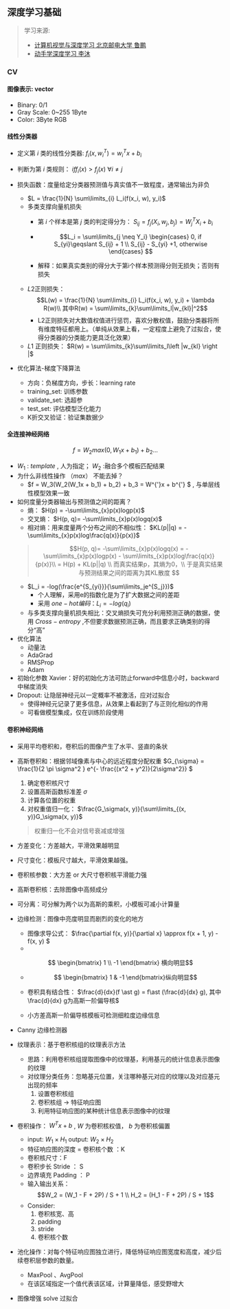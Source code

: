 ## 深度学习基础

> 学习来源:
> * [计算机视觉与深度学习 北京邮电大学 鲁鹏](https://www.bilibili.com/video/BV1V54y1B7K3/?spm_id_from=333.337.search-card.all.click&vd_source=6eeaf968db275442f9be23b6183a3fd2)
> * [动手学深度学习 李沐](http://zh-v2.d2l.ai/)

### CV

#### 图像表示: vector
* Binary: 0/1
* Gray Scale: 0~255 1Byte
* Color: 3Byte RGB

#### 线性分类器

* 定义第 $i$ 类的线性分类器: $f_i(x, w_i^T) = w_i^Tx + b_i$

* 判断为第 $i$ 类规则： $if f_i(x) > f_j(x)$  $\forall i\neq j$
* 损失函数：度量给定分类器预测值与真实值不一致程度，通常输出为非负
    * $L = \frac{1}{N} \sum\limits_{i} L_i(f(x_i, w), y_i)$
    * 多类支撑向量机损失
        * 第 $i$ 个样本是第 $j$ 类的判定得分为： $S_{ij} = f_j(X_i, w_j, b_j) = W_j^TX_i+ b_i$
        * $$L_i = \sum\limits_{j \neq Y_i} 
\begin{cases} 0, if S_{yi}\geqslant S_{ij} + 1 \\
                S_{ij} - S_{yi} +1, otherwise
\end{cases} 
$$

        * 解释：如果真实类别的得分大于第i个样本预测得分则无损失；否则有损失
    * $L2$正则损失： $$L(w) = \frac{1}{N} \sum\limits_{i} L_i(f(x_i, w), y_i) + \lambda R(w)\\ 其中R(w) = \sum\limits_{k}\sum\limits_l|w_{kl}|^2$$
        * L2正则损失对大数值权值进行惩罚，喜欢分散权值，鼓励分类器将所有维度特征都用上。（单纯从效果上看，一定程度上避免了过拟合，使得分类器的分类能力更具泛化效果）
    * $L1$ 正则损失： $R(w) = \sum\limits_{k}\sum\limits_l\left |w_{kl}  \right |$

* 优化算法-梯度下降算法
    * 方向：负梯度方向，步长：learning rate
    * training_set: 训练参数
    * validate_set: 选超参
    * test_set: 评估模型泛化能力
    * K折交叉验证：验证集数据少

#### 全连接神经网络
$$
f = W_2max(0, W_1x + b_1) + b_2 ...
$$
* $W_1$ : $template$ , 人为指定； $W_2$ :融合多个模板匹配结果
* 为什么非线性操作  $（max）$ 不能去掉？
    *  $f = W_3(W_2(W_1x + b_1) + b_2) + b_3 = W^{'}x + b^{'} $ 
    , 与单层线性模型效果一致 
* 如何度量分类器输出与预测值之间的距离？
    * 熵： $H(p) = -\sum\limits_{x}p(x)logp(x)$
    * 交叉熵： $H(p, q)= -\sum\limits_{x}p(x)logq(x)$
    * 相对熵：用来度量两个分布之间的不相似性：
     $KL(p||q) = -\sum\limits_{x}p(x)log\frac{q(x)}{p(x)}$
     >  $$H(p, q)= -\sum\limits_{x}p(x)logq(x) = -\sum\limits_{x}p(x)logp(x) - \sum\limits_{x}p(x)log\frac{q(x)}{p(x)}\\ = H(p) + KL(p||q) \\ 
     而真实结果p，其熵为0，\\ 于是真实结果与预测结果之间的距离为其KL散度 $$
    *   $L_i = -log(\frac{e^{S_{yi}}}{\sum\limits_je^{S_j}})$
        * 个人理解，采用e的指数化是为了扩大数据之间的差距
        * 采用 $one-hot编码： L_i = -log(q_i)$
    * 与多类支撑向量机损失相比：交叉熵损失可充分利用预测正确的数据，使用   $Cross-entropy$  ,不但要求数据预测正确，而且要求正确类别的得分“高”
* 优化算法
    * 动量法
    * AdaGrad
    * RMSProp
    * Adam
* 初始化参数 Xavier：好的初始化方法可防止forward中信息小时，backward中梯度消失
* Dropout: 让隐层神经元以一定概率不被激活，应对过拟合
    * 使得神经元记录了更多信息，从效果上看起到了与正则化相似的作用
    * 可看做模型集成，仅在训练阶段使用

    
#### 卷积神经网络

* 采用平均卷积和，卷积后的图像产生了水平、竖直的条状
* 高斯卷积和：根据邻域像素与中心的远近程度分配权重  $G_{\sigma} = \frac{1}{2 \pi \sigma^2 } e^{- \frac{(x^2 + y^2)}{2\sigma^2}} $
    1. 确定卷积核尺寸
    2. 设置高斯函数标准差 $\sigma$
    3. 计算各位置的权重
    4. 对权重值归一化： 
    $\frac{G_\sigma(x, y)}{\sum\limits_{(x, y)}G_\sigma(x, y)}$
    > 权重归一化不会对信号衰减或增强

* 方差变化：方差越大，平滑效果越明显
* 尺寸变化：模板尺寸越大，平滑效果越强。
* 卷积核参数：大方差 or 大尺寸卷积核平滑能力强
* 高斯卷积核：去除图像中高频成分
* 可分离：可分解为两个以为高斯的乘积，小模板可减小计算量
* 边缘检测：图像中亮度明显而剧烈的变化的地方
    * 图像求导公式：  $\frac{\partial f(x, y)}{\partial x} \approx f(x + 1, y) - f(x, y) $
    *     
   $$
   \begin{bmatrix}
   1  \\
   -1 
   \end{bmatrix} 横向明显$$
   
   * $$
   \begin{bmatrix}
   1  &
   -1 
   \end{bmatrix}纵向明显$$

    * 卷积具有结合性： 
    $\frac{d}{dx}(f \ast g) = f\ast (\frac{d}{dx} g), 其中 \frac{d}{dx} g为高斯一阶偏导核$
    * 小方差高斯一阶偏导核模板可检测细粒度边缘信息
* Canny 边缘检测器
* 纹理表示：基于卷积核组的纹理表示方法
    * 思路：利用卷积核组提取图像中的纹理基，利用基元的统计信息表示图像的纹理
    * 对纹理分类任务：忽略基元位置，关注哪种基元对应的纹理以及对应基元出现的频率
        1. 设置卷积核组
        2. 卷积核组 -> 特征响应图
        3. 利用特征响应图的某种统计信息表示图像中的纹理

* 卷积操作： 
$W^Tx + b$ , $W$ 为卷积核权值， $b$ 为卷积核偏置
    * input:  $W_1 \times H_1$ output: $W_2 \times H_2$
    * 特征响应图的深度 = 卷积核个数 ：K
    * 卷积核尺寸：F
    * 卷积步长 Stride ： S
    * 边界填充 Padding ： P
    * 输入输出关系： 
    $$W_2 = (W_1 - F + 2P) / S + 1 \\ H_2 = (H_1 - F + 2P) / S + 1$$
    * Consider: 
        1. 卷积核宽、高
        2. padding
        3. stride
        4. 卷积核个数
* 池化操作：对每个特征响应图独立进行，降低特征响应图宽度和高度，减少后续卷积层参数的数量。
    * MaxPool 、AvgPool
    * 在该区域指定一个值代表该区域，计算量降低，感受野增大
* 图像增强 solve 过拟合



